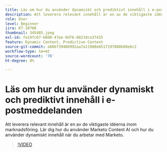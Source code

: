 ```yaml
---
title: Läs om hur du använder dynamiskt och prediktivt innehåll i e-postmeddelanden
description: Att leverera relevant innehåll är en av de viktigaste idéerna inom marknadsföring. Lär dig hur du använder Marketo Content AI och hur du använder dynamiskt innehåll när du arbetar med Marketo.
role: User
level: Beginner
jira: KT-10768
thumbnail: 345485.jpeg
exl-id: fe19fc67-60d0-47ee-9d76-88210ca37415
feature: Dynamic Content, Predictive Content
source-git-commit: a80bf39486992aa7a11988e6517197860b60e6c2
workflow-type: tm+mt
source-wordcount: '76'
ht-degree: 0%

---
```


# Läs om hur du använder dynamiskt och prediktivt innehåll i e-postmeddelanden

Att leverera relevant innehåll är en av de viktigaste idéerna inom marknadsföring. Lär dig hur du använder Marketo Content AI och hur du använder dynamiskt innehåll när du arbetar med Marketo.

>[!VIDEO](https://video.tv.adobe.com/v/345485/?quality=12&learn=on)
